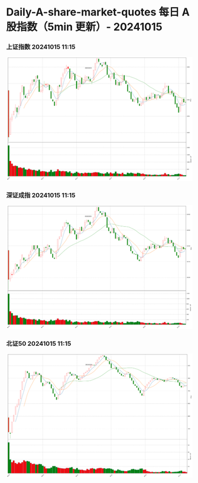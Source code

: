 
# Daily-A-share-market-quotes 每日 A 股指数（5min 更新）- 20241015

### 上证指数 20241015 11:15
![](./fig/2024/10/20241015-sh000001.png)

### 深证成指 20241015 11:15
![](./fig/2024/10/20241015-sz399001.png)

### 北证50 20241015 11:15
![](./fig/2024/10/20241015-bj899050.png)
